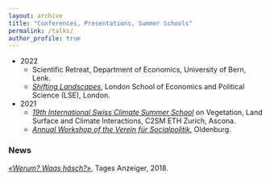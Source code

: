 ```yaml
---
layout: archive
title: "Conferences, Presentations, Summer Schools"
permalink: /talks/
author_profile: true
---
```




* 2022
     *  Scientific Retreat, Department of Economics, University of Bern, Lenk.
     *  *<a href="https://www.lse.ac.uk/geography-and-environment/events/shifting-landscapes/shifting-landscapes">Shifting Landscapes</a>*, London School of Economics and Political Science (LSE), London.
 * 2021
     * *<a href="https://c2sm.ethz.ch/education/2021-summer-school.html">19th International Swiss Climate Summer School</a>* on Vegetation, Land Surface and Climate Interactions, C2SM ETH Zurich, Ascona.
     * *<a href="h[ttps://www.socialpolitik.de/de/termin/jahrestagung-2022](http://www.auroe.info/nachwuchs.php?tab=wshop)">Annual Workshop of the Verein für Socialpolitik</a>*, Oldenburg.


### News

*<a href="https://www.tagesanzeiger.ch/werum-waas-haesch-wie-migranten-schwiizertueuetsch-lernen-705426279405
">«Werum? Waas häsch?»</a>*, Tages Anzeiger, 2018.
